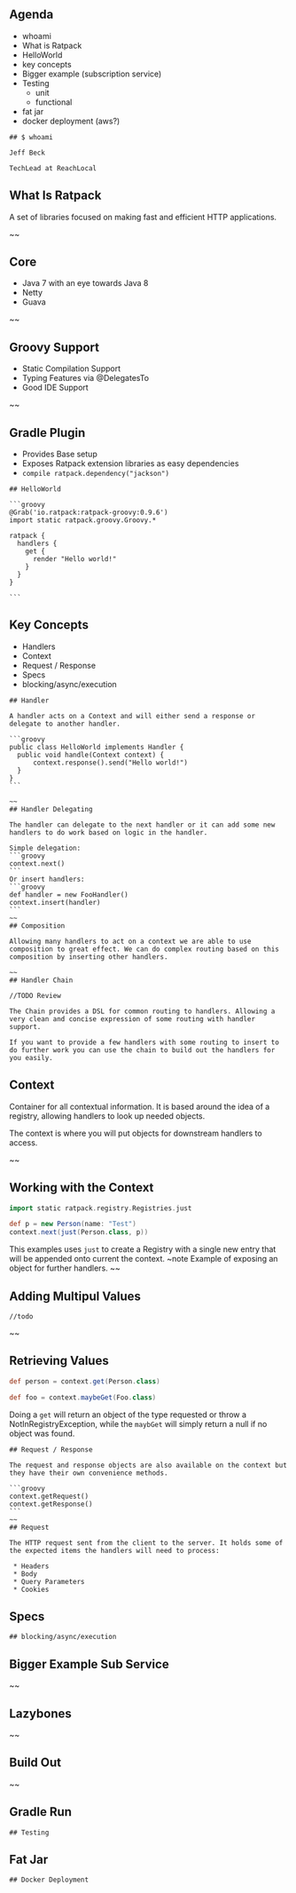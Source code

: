 ## Agenda

   * whoami
   * What is Ratpack
   * HelloWorld
   * key concepts
   * Bigger example (subscription service)
   * Testing
      * unit
      * functional
   * fat jar
   * docker deployment (aws?)
~~~~
## $ whoami

Jeff Beck

TechLead at ReachLocal

~~~~
## What Is Ratpack

A set of libraries focused on making fast and efficient HTTP applications.

~~
## Core

 * Java 7 with an eye towards Java 8
 * Netty
 * Guava

~~
## Groovy Support

 * Static Compilation Support
 * Typing Features via @DelegatesTo
 * Good IDE Support

~~
## Gradle Plugin

 * Provides Base setup
 * Exposes Ratpack extension libraries as easy dependencies
  * `compile ratpack.dependency("jackson")`

~~~~
## HelloWorld

```groovy
@Grab('io.ratpack:ratpack-groovy:0.9.6')
import static ratpack.groovy.Groovy.*

ratpack {
  handlers {
    get {
      render "Hello world!"
    }
  }
}

```

~~~~
## Key Concepts

  * Handlers
  * Context
  * Request / Response  
  * Specs
  * blocking/async/execution

~~~~
## Handler

A handler acts on a Context and will either send a response or delegate to another handler.

```groovy
public class HelloWorld implements Handler {
  public void handle(Context context) {
      context.response().send("Hello world!")
  }
}
```

~~
## Handler Delegating

The handler can delegate to the next handler or it can add some new handlers to do work based on logic in the handler.

Simple delegation:
```groovy
context.next()
```
Or insert handlers:
```groovy
def handler = new FooHandler()
context.insert(handler)
```
~~
## Composition

Allowing many handlers to act on a context we are able to use composition to great effect. We can do complex routing based on this composition by inserting other handlers.

~~
## Handler Chain

//TODO Review

The Chain provides a DSL for common routing to handlers. Allowing a very clean and concise expression of some routing with handler support.

If you want to provide a few handlers with some routing to insert to do further work you can use the chain to build out the handlers for you easily.

~~~~
## Context

Container for all contextual information. It is based around the idea of a registry, allowing handlers to look up needed objects.

The context is where you will put objects for downstream handlers to access.

~~
## Working with the Context

```groovy
import static ratpack.registry.Registries.just

def p = new Person(name: "Test")
context.next(just(Person.class, p))
```

This examples uses `just` to create a Registry with a single new entry that will be appended onto current the context.
~note
Example of exposing an object for further handlers.
~~
## Adding Multipul Values

```
//todo
```

~~
## Retrieving Values

```groovy
def person = context.get(Person.class)

def foo = context.maybeGet(Foo.class)
```

Doing a `get` will return an object of the type requested or throw a NotInRegistryException, while the `maybGet` will simply return a null if no object was found.

~~~~
## Request / Response

The request and response objects are also available on the context but they have their own convenience methods.

```groovy
context.getRequest()
context.getResponse()
```
~~
## Request

The HTTP request sent from the client to the server. It holds some of the expected items the handlers will need to process:

 * Headers
 * Body
 * Query Parameters
 * Cookies

~~~~
## Specs
~~~~
## blocking/async/execution
~~~~
## Bigger Example Sub Service

~~
## Lazybones

~~
## Build Out

~~
## Gradle Run

~~~~
## Testing

~~~~
## Fat Jar

~~~~
## Docker Deployment
